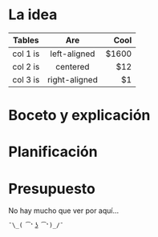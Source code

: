 # La idea

| Tables   |      Are      |  Cool |
|----------|:-------------:|------:|
| col 1 is |  left-aligned | $1600 |
| col 2 is |    centered   |   $12 |
| col 3 is | right-aligned |    $1 |

# Boceto y explicación

# Planificación

# Presupuesto

No hay mucho que ver por aquí...

```{.tight-code}
¯\_( ͡❛ ͜ʖ ͡❛)_/¯ 
```


